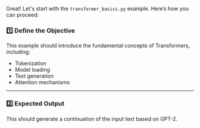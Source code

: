 Great! Let's start with the `transformer_basics.py` example. Here’s how you can proceed:

### **1️⃣ Define the Objective**
This example should introduce the fundamental concepts of Transformers, including:
- Tokenization
- Model loading
- Text generation
- Attention mechanisms

---

### **2️⃣ Expected Output**
This should generate a continuation of the input text based on GPT-2.